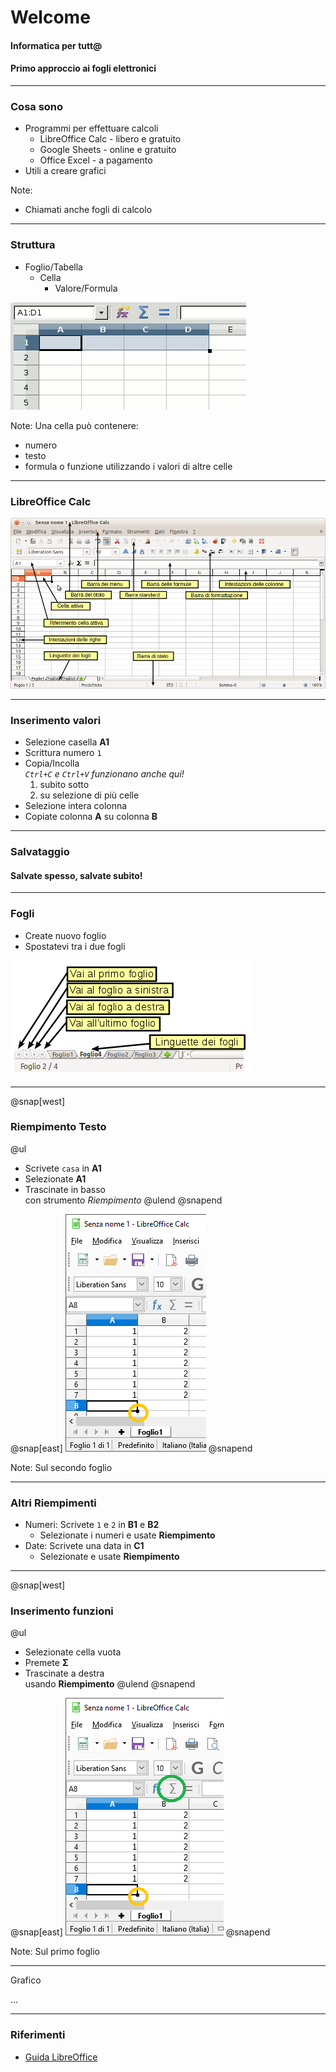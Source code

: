 # Welcome 

#### Informatica per tutt@
#### Primo approccio ai fogli elettronici

---

### Cosa sono

- Programmi per effettuare calcoli
	- LibreOffice Calc - libero e gratuito
	- Google Sheets - online e gratuito
	- Office Excel - a pagamento
- Utili a creare grafici

Note:
- Chiamati anche fogli di calcolo

---

### Struttura

- Foglio/Tabella
	- Cella
		- Valore/Formula

![Struttura foglio elettronico](assets/DefiningCellRanges.gif)

Note:
Una cella può contenere:
- numero
- testo
- formula o funzione utilizzando i valori di altre celle

---

### LibreOffice Calc

![Parti della finestra di LibreOffice Calc](assets/ComponentiFinestraCalc.png)

---

### Inserimento valori

- Selezione casella **A1**
- Scrittura numero `1`
- Copia/Incolla  
	*`Ctrl+C` e `Ctrl+V` funzionano anche qui!*
	1. subito sotto
	1. su selezione di più celle
- Selezione intera colonna
- Copiate colonna **A** su colonna **B**

---
### Salvataggio

#### Salvate spesso, salvate subito!

---

### Fogli

- Create nuovo foglio
- Spostatevi tra i due fogli

![Tasti fogli](assets/Fogli.png)

---

@snap[west]
### Riempimento Testo

@ul[](false)
- Scrivete `casa` in **A1**
- Selezionate **A1**
- Trascinate in basso<br> con strumento *Riempimento*
@ulend
@snapend

@snap[east]
![Strumento Riempimento](assets/StrumentoRiempimento.png)
@snapend

Note:
Sul secondo foglio
	
---

### Altri Riempimenti
	
- Numeri: Scrivete `1` e `2` in **B1** e **B2**
	- Selezionate i numeri e usate **Riempimento**
- Date: Scrivete una data in **C1**
	- Selezionate e usate **Riempimento**


	
---

@snap[west]
### Inserimento funzioni

@ul[](false)
- Selezionate cella vuota
- Premete **Σ**
- Trascinate a destra<br> usando **Riempimento**
@ulend
@snapend

@snap[east]
![Pulsante Somma e riempimento](assets/PulsanteSomma.png)
@snapend

Note:
Sul primo foglio

---

Grafico

...

---

### Riferimenti

- [Guida LibreOffice](https://wiki.documentfoundation.org/images/3/3c/GS35-Guida_introduttiva_a_LibreOffice_3.5.pdf)

